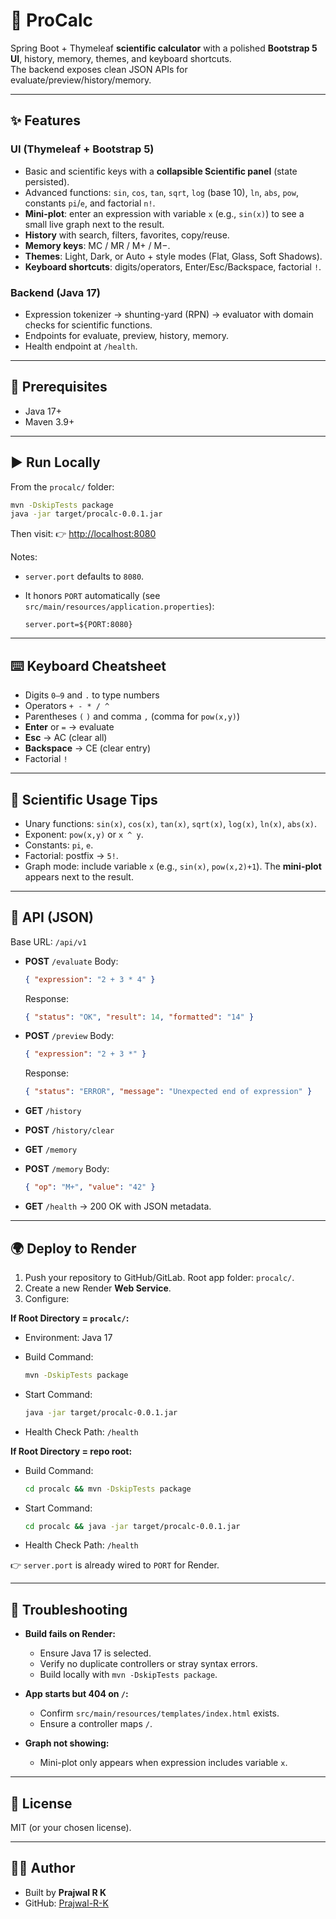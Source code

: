 
# 🔢 ProCalc

Spring Boot + Thymeleaf **scientific calculator** with a polished **Bootstrap 5 UI**, history, memory, themes, and keyboard shortcuts.  
The backend exposes clean JSON APIs for evaluate/preview/history/memory.

---

## ✨ Features

### UI (Thymeleaf + Bootstrap 5)
- Basic and scientific keys with a **collapsible Scientific panel** (state persisted).
- Advanced functions: `sin`, `cos`, `tan`, `sqrt`, `log` (base 10), `ln`, `abs`, `pow`, constants `pi`/`e`, and factorial `n!`.
- **Mini-plot**: enter an expression with variable `x` (e.g., `sin(x)`) to see a small live graph next to the result.
- **History** with search, filters, favorites, copy/reuse.
- **Memory keys**: MC / MR / M+ / M−.
- **Themes**: Light, Dark, or Auto + style modes (Flat, Glass, Soft Shadows).
- **Keyboard shortcuts**: digits/operators, Enter/Esc/Backspace, factorial `!`.

### Backend (Java 17)
- Expression tokenizer → shunting-yard (RPN) → evaluator with domain checks for scientific functions.
- Endpoints for evaluate, preview, history, memory.
- Health endpoint at `/health`.

---

## 🔧 Prerequisites

- Java 17+
- Maven 3.9+

---

## ▶️ Run Locally

From the `procalc/` folder:

```bash
mvn -DskipTests package
java -jar target/procalc-0.0.1.jar
````

Then visit:
👉 [http://localhost:8080](http://localhost:8080)

Notes:

* `server.port` defaults to `8080`.
* It honors `PORT` automatically (see `src/main/resources/application.properties`):

  ```properties
  server.port=${PORT:8080}
  ```

---

## ⌨️ Keyboard Cheatsheet

* Digits `0–9` and `.` to type numbers
* Operators `+ - * / ^`
* Parentheses `(` `)` and comma `,` (comma for `pow(x,y)`)
* **Enter** or `=` → evaluate
* **Esc** → AC (clear all)
* **Backspace** → CE (clear entry)
* Factorial `!`

---

## 📘 Scientific Usage Tips

* Unary functions: `sin(x)`, `cos(x)`, `tan(x)`, `sqrt(x)`, `log(x)`, `ln(x)`, `abs(x)`.
* Exponent: `pow(x,y)` or `x ^ y`.
* Constants: `pi`, `e`.
* Factorial: postfix → `5!`.
* Graph mode: include variable `x` (e.g., `sin(x)`, `pow(x,2)+1`). The **mini-plot** appears next to the result.

---

## 📡 API (JSON)

Base URL: `/api/v1`

* **POST** `/evaluate`
  Body:

  ```json
  { "expression": "2 + 3 * 4" }
  ```

  Response:

  ```json
  { "status": "OK", "result": 14, "formatted": "14" }
  ```

* **POST** `/preview`
  Body:

  ```json
  { "expression": "2 + 3 *" }
  ```

  Response:

  ```json
  { "status": "ERROR", "message": "Unexpected end of expression" }
  ```

* **GET** `/history`

* **POST** `/history/clear`

* **GET** `/memory`

* **POST** `/memory`
  Body:

  ```json
  { "op": "M+", "value": "42" }
  ```

* **GET** `/health` → 200 OK with JSON metadata.

---

## 🌍 Deploy to Render

1. Push your repository to GitHub/GitLab. Root app folder: `procalc/`.
2. Create a new Render **Web Service**.
3. Configure:

**If Root Directory = `procalc/`:**

* Environment: Java 17
* Build Command:

  ```bash
  mvn -DskipTests package
  ```
* Start Command:

  ```bash
  java -jar target/procalc-0.0.1.jar
  ```
* Health Check Path: `/health`

**If Root Directory = repo root:**

* Build Command:

  ```bash
  cd procalc && mvn -DskipTests package
  ```
* Start Command:

  ```bash
  cd procalc && java -jar target/procalc-0.0.1.jar
  ```
* Health Check Path: `/health`

👉 `server.port` is already wired to `PORT` for Render.

---

## 🐞 Troubleshooting

* **Build fails on Render:**

  * Ensure Java 17 is selected.
  * Verify no duplicate controllers or stray syntax errors.
  * Build locally with `mvn -DskipTests package`.

* **App starts but 404 on `/`:**

  * Confirm `src/main/resources/templates/index.html` exists.
  * Ensure a controller maps `/`.

* **Graph not showing:**

  * Mini-plot only appears when expression includes variable `x`.

---

## 📜 License

MIT (or your chosen license).

---

## 👨‍💻 Author

* Built by **Prajwal R K**
* GitHub: [Prajwal-R-K](https://github.com/Prajwal-R-K/calculator-button-app.git)

